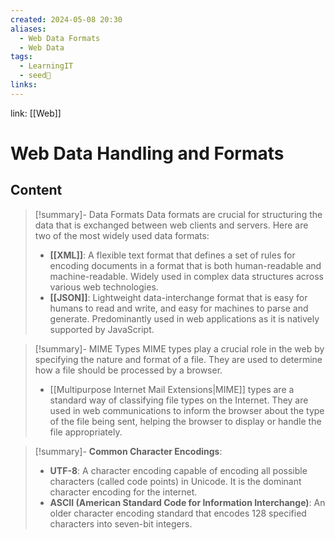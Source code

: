 ```yaml
---
created: 2024-05-08 20:30
aliases:
  - Web Data Formats
  - Web Data
tags:
  - LearningIT
  - seed🌱
links:
---
```


link: [[Web]]

# Web Data Handling and Formats
## Content

> [!summary]- Data Formats
> Data formats are crucial for structuring the data that is exchanged between web clients and servers. Here are two of the most widely used data formats:
>
> - **[[XML]]**: A flexible text format that defines a set of rules for encoding documents in a format that is both human-readable and machine-readable. Widely used in complex data structures across various web technologies.
> - **[[JSON]]**: Lightweight data-interchange format that is easy for humans to read and write, and easy for machines to parse and generate. Predominantly used in web applications as it is natively supported by JavaScript.


> [!summary]- MIME Types
> MIME types play a crucial role in the web by specifying the nature and format of a file. They are used to determine how a file should be processed by a browser.
> 
> - [[Multipurpose Internet Mail Extensions|MIME]] types are a standard way of classifying file types on the Internet. They are used in web communications to inform the browser about the type of the file being sent, helping the browser to display or handle the file appropriately.
> 


> [!summary]- **Common Character Encodings**:
> - **UTF-8**: A character encoding capable of encoding all possible characters (called code points) in Unicode. It is the dominant character encoding for the internet.
> - **ASCII (American Standard Code for Information Interchange)**: An older character encoding standard that encodes 128 specified characters into seven-bit integers. 
